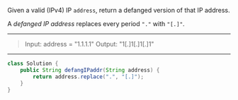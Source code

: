 Given a valid (IPv4) IP `address`, return a defanged version of that IP address.

A *defanged IP address* replaces every period `"."` with `"[.]"`.

---

> Input: address = "1.1.1.1"
> Output: "1[.]1[.]1[.]1"

---

```java
class Solution {
    public String defangIPaddr(String address) {
        return address.replace(".", "[.]");
    }
}
```

